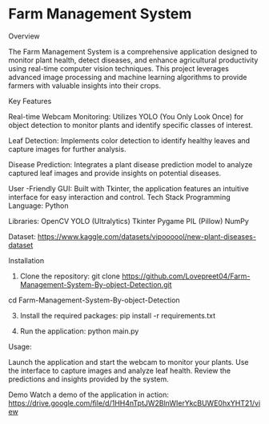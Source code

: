 # Farm Management System
Overview

The Farm Management System is a comprehensive application designed to monitor plant health, detect diseases, and enhance agricultural productivity using real-time computer vision techniques. This project leverages advanced image processing and machine learning algorithms to provide farmers with valuable insights into their crops.

Key Features

Real-time Webcam Monitoring: Utilizes YOLO (You Only Look Once) for object detection to monitor plants and identify specific classes of interest.

Leaf Detection: Implements color detection to identify healthy leaves and capture images for further analysis.

Disease Prediction: Integrates a plant disease prediction model to analyze captured leaf images and provide insights on potential diseases.

User -Friendly GUI: Built with Tkinter, the application features an intuitive interface for easy interaction and control.
Tech Stack
Programming Language: Python

Libraries:
OpenCV
YOLO (Ultralytics)
Tkinter
Pygame
PIL (Pillow)
NumPy

Dataset: https://www.kaggle.com/datasets/vipoooool/new-plant-diseases-dataset

Installation
1. Clone the repository: 
git clone https://github.com/Lovepreet04/Farm-Management-System-By-object-Detection.git

cd Farm-Management-System-By-object-Detection

3. Install the required packages:
pip install -r requirements.txt

4. Run the application:
python main.py


Usage: 

Launch the application and start the webcam to monitor your plants.
Use the interface to capture images and analyze leaf health.
Review the predictions and insights provided by the system.

Demo
Watch a demo of the application in action: https://drive.google.com/file/d/1HH4nTptJW2BlnWIerYkcBUWE0hxYHT21/view
